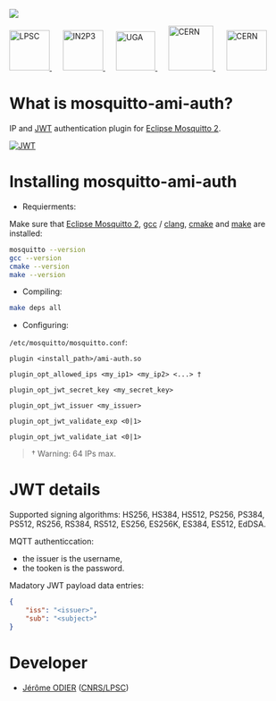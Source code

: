 [![][License img]][License]

<a href="http://lpsc.in2p3.fr/" target="_blank">
	<img src="http://ami.in2p3.fr/docs/images/logo_lpsc.png" alt="LPSC" height="72" />
</a>
&nbsp;&nbsp;&nbsp;&nbsp;
<a href="http://www.in2p3.fr/" target="_blank">
	<img src="http://ami.in2p3.fr/docs/images/logo_in2p3.png" alt="IN2P3" height="72" />
</a>
&nbsp;&nbsp;&nbsp;&nbsp;
<a href="http://www.univ-grenoble-alpes.fr/" target="_blank">
	<img src="http://ami.in2p3.fr/docs/images/logo_uga.png" alt="UGA" height="70" />
</a>
&nbsp;&nbsp;&nbsp;&nbsp;
<a href="http://home.cern/" target="_blank">
	<img src="http://www.cern.ch/ami/images/logo_atlas.png" alt="CERN" height="80" />
</a>
&nbsp;&nbsp;&nbsp;&nbsp;
<a href="http://atlas.cern/" target="_blank">
	<img src="http://ami.in2p3.fr/docs/images/logo_cern.png" alt="CERN" height="72" />
</a>

What is mosquitto-ami-auth?
===========================

IP and [JWT](https://jwt.io/) authentication plugin for [Eclipse Mosquitto 2](https://mosquitto.org/).

[![JWT](http://jwt.io/img/badge-compatible.svg)](https://jwt.io/)

Installing mosquitto-ami-auth
=============================

* Requierments:

Make sure that [Eclipse Mosquitto 2](https://www.mosquitto.org/), [gcc](https://www.gnu.org/software/gcc/) / [clang](https://clang.llvm.org/), [cmake](https://cmake.org/) and [make](https://www.gnu.org/software/make/) are installed:
```bash
mosquitto --version
gcc --version
cmake --version
make --version
```

* Compiling:

```bash
make deps all
```

* Configuring:

`/etc/mosquitto/mosquitto.conf`:
```
plugin <install_path>/ami-auth.so

plugin_opt_allowed_ips <my_ip1> <my_ip2> <...> †

plugin_opt_jwt_secret_key <my_secret_key>

plugin_opt_jwt_issuer <my_issuer>

plugin_opt_jwt_validate_exp <0|1>

plugin_opt_jwt_validate_iat <0|1>
```

> † Warning: 64 IPs max.

JWT details
===========

Supported signing algorithms: HS256, HS384, HS512, PS256, PS384, PS512, RS256, RS384, RS512, ES256, ES256K, ES384, ES512, EdDSA.

MQTT authenticcation:
  - the issuer is the username,
  - the tooken is the password.

Madatory JWT payload data entries:
```json
{
	"iss": "<issuer>",
	"sub": "<subject>"
}
```

Developer
=========

* [Jérôme ODIER](https://www.odier.xyz/) ([CNRS/LPSC](http://lpsc.in2p3.fr/))

[License]:http://www.cecill.info/licences/Licence_CeCILL-C_V1-en.txt
[License img]:https://img.shields.io/badge/license-CeCILL--C-blue.svg
